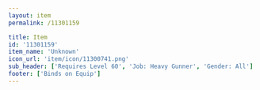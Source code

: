 ```yaml
---
layout: item
permalink: /11301159

title: Item
id: '11301159'
item_name: 'Unknown'
icon_url: 'item/icon/11300741.png'
sub_header: ['Requires Level 60', 'Job: Heavy Gunner', 'Gender: All']
footer: ['Binds on Equip']
---
```

